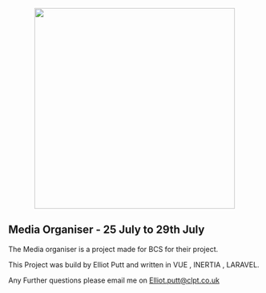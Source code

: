 <p align="center"><a href="https://laravel.com" target="_blank"><img src="https://www.centrallearning.co.uk/wp-content/uploads/2022/06/CLPT-Logo.png" width="400"></a></p>


## Media Organiser - 25 July to 29th July 

The Media organiser is a project made for BCS for their project.

This Project was build by Elliot Putt and written in VUE , INERTIA , LARAVEL.

Any Further questions please email me on  <a href="mailto:Elliot.putt@clpt.co.uk">Elliot.putt@clpt.co.uk</a>
